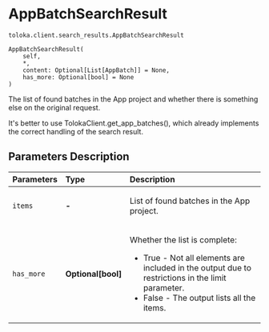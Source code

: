 # AppBatchSearchResult
`toloka.client.search_results.AppBatchSearchResult`

```
AppBatchSearchResult(
    self,
    *,
    content: Optional[List[AppBatch]] = None,
    has_more: Optional[bool] = None
)
```

The list of found batches in the App project and whether there is something else on the original request.


It's better to use TolokaClient.get_app_batches(),
which already implements the correct handling of the search result.

## Parameters Description

| Parameters | Type | Description |
| :----------| :----| :-----------|
`items`|**-**|<p>List of found batches in the App project.</p>
`has_more`|**Optional\[bool\]**|<p>Whether the list is complete:<ul><li>True - Not all elements are included in the output due to restrictions in the limit parameter.</li><li>False - The output lists all the items.</li></ul></p>

